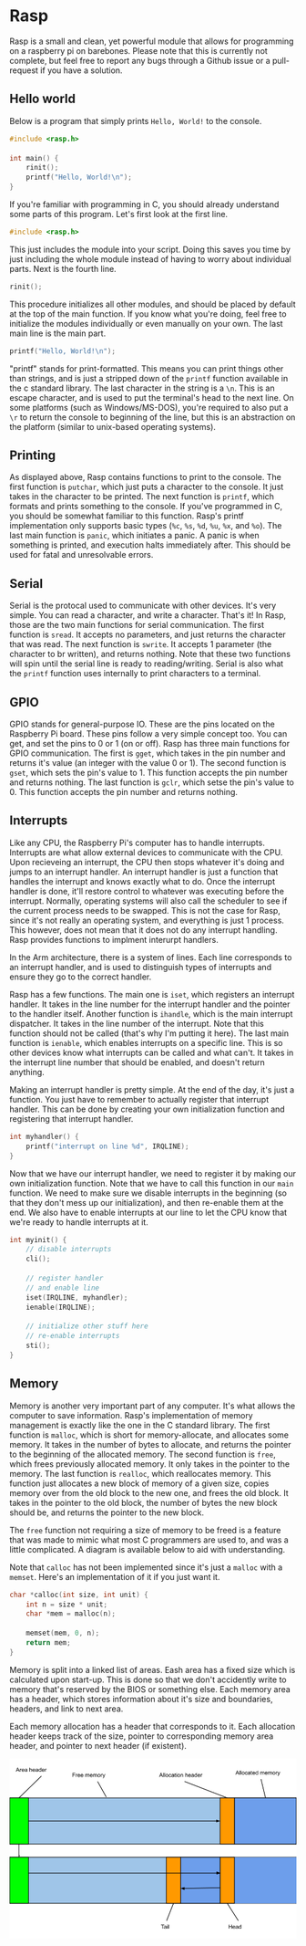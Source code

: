 # Rasp
Rasp is a small and clean, yet powerful module that allows for programming on a raspberry pi on barebones. Please note that this is currently not complete, but feel free to report any bugs through a Github issue or a pull-request if you have a solution.

## Hello world
Below is a program that simply prints `Hello, World!` to the console.
```c
#include <rasp.h>

int main() {
	rinit();
	printf("Hello, World!\n");
}
```
If you're familiar with programming in C, you should already understand some parts of this program. Let's first look at the first line.
```c
#include <rasp.h>
```
This just includes the module into your script. Doing this saves you time by just including the whole module instead of having to worry about individual parts. Next is the fourth line.
```c
rinit();
```
This procedure initializes all other modules, and should be placed by default at the top of the main function. If you know what you're doing, feel free to initialize the modules individually or even manually on your own. The last main line is the main part.
```c
printf("Hello, World!\n");
```
"printf" stands for print-formatted. This means you can print things other than strings, and is just a stripped down of the `printf` function available in the c standard library. The last character in the string is a `\n`. This is an escape character, and is used to put the terminal's head to the next line. On some platforms (such as Windows/MS-DOS), you're required to also put a `\r` to return the console to beginning of the line, but this is an abstraction on the platform (similar to unix-based operating systems).

## Printing
As displayed above, Rasp contains functions to print to the console. The first function is `putchar`, which just puts a character to the console. It just takes in the character to be printed. The next function is `printf`, which formats and prints something to the console. If you've programmed in C, you should be somewhat familiar to this function. Rasp's printf implementation only supports basic types (`%c`, `%s`, `%d`, `%u`, `%x`, and `%o`). The last main function is `panic`, which initiates a panic. A panic is when something is printed, and execution halts immediately after. This should be used for fatal and unresolvable errors.

## Serial
Serial is the protocal used to communicate with other devices. It's very simple. You can read a character, and write a character. That's it! In Rasp, those are the two main functions for serial communication. The first function is `sread`. It accepts no parameters, and just returns the character that was read. The next function is `swrite`. It accepts 1 parameter (the character to br written), and returns nothing. Note that these two functions will spin until the serial line is ready to reading/writing. Serial is also what the `printf` function uses internally to print characters to a terminal.

## GPIO
GPIO stands for general-purpose IO. These are the pins located on the Raspberry Pi board. These pins follow a very simple concept too. You can get, and set the pins to 0 or 1 (on or off). Rasp has three main functions for GPIO communication. The first is `gget`, which takes in the pin number and returns it's value (an integer with the value 0 or 1). The second function is `gset`, which sets the pin's value to 1. This function accepts the pin number and returns nothing. The last function is `gclr`, which setse the pin's value to 0. This function accepts the pin number and returns nothing.

## Interrupts
Like any CPU, the Raspberry Pi's computer has to handle interrupts. Interrupts are what allow external devices to communicate with the CPU. Upon recieveing an interrupt, the CPU then stops whatever it's doing and jumps to an interrupt handler. An interrupt handler is just a function that handles the interrupt and knows exactly what to do. Once the interrupt handler is done, it'll restore control to whatever was executing before the interrupt. Normally, operating systems will also call the scheduler to see if the current process needs to be swapped. This is not the case for Rasp, since it's not really an operating system, and everything is just 1 process. This however, does not mean that it does not do any interrupt handling. Rasp provides functions to implment interurpt handlers.

In the Arm architecture, there is a system of lines. Each line corresponds to an interrupt handler, and is used to distinguish types of interrupts and ensure they go to the correct handler. 

Rasp has a few functions. The main one is `iset`, which registers an interrupt handler. It takes in the line number for the interrupt handler and the pointer to the handler itself. Another function is `ihandle`, which is the main interrupt dispatcher. It takes in the line number of the interrupt. Note that this function should not be called (that's why I'm putting it here). The last main function is `ienable`, which enables interrupts on a specific line. This is so other devices know what interrupts can be called and what can't. It takes in the interrupt line number that should be enabled, and doesn't return anything.

Making an interrupt handler is pretty simple. At the end of the day, it's just a function. You just have to remember to actually register that interrupt handler. This can be done by creating your own initialization function and registering that interrupt handler.
```c
int myhandler() {
	printf("interrupt on line %d", IRQLINE);
}
```
Now that we have our interrupt handler, we need to register it by making our own initialization function. Note that we have to call this function in our `main` function. We need to make sure we disable interrupts in the beginning (so that they don't mess up our initialization), and then re-enable them at the end. We also have to enable interrupts at our line to let the CPU know that we're ready to handle interrupts at it.
```c
int myinit() {
	// disable interrupts
	cli();

	// register handler
	// and enable line
	iset(IRQLINE, myhandler);
	ienable(IRQLINE);

	// initialize other stuff here
	// re-enable interrupts
	sti();
}
```

## Memory
Memory is another very important part of any computer. It's what allows the computer to save information. Rasp's implementation of memory management is exactly like the one in the C standard library. The first function is `malloc`, which is short for memory-allocate, and allocates some memory. It takes in the number of bytes to allocate, and returns the pointer to the beginning of the allocated memory. The second function is `free`, which frees previously allocated memory. It only takes in the pointer to the memory. The last function is `realloc`, which reallocates memory. This function just allocates a new block of memory of a given size, copies memory over from the old block to the new one, and frees the old block. It takes in the pointer to the old block, the number of bytes the new block should be, and returns the pointer to the new block.

The `free` function not requiring a size of memory to be freed is a feature that was made to mimic what most C programmers are used to, and was a little complicated. A diagram is available below to aid with understanding.

Note that `calloc` has not been implemented since it's just a `malloc` with a `memset`. Here's an implementation of it if you just want it.
```c
char *calloc(int size, int unit) {
	int n = size * unit;
	char *mem = malloc(n);
	
	memset(mem, 0, n);
	return mem;
}
```

Memory is split into a linked list of areas. Eash area has a fixed size which is calculated upon start-up. This is done so that we don't accidently write to memory that's reserved by the BIOS or something else. Each memory area has a header, which stores information about it's size and boundaries, headers, and link to next area.

Each memory allocation has a header that corresponds to it. Each allocation header keeps track of the size, pointer to corresponding memory area header, and pointer to next header (if existent).

![Memory Diagram](https://raw.githubusercontent.com/optimisticside/rasp/master/img/mem.png)
